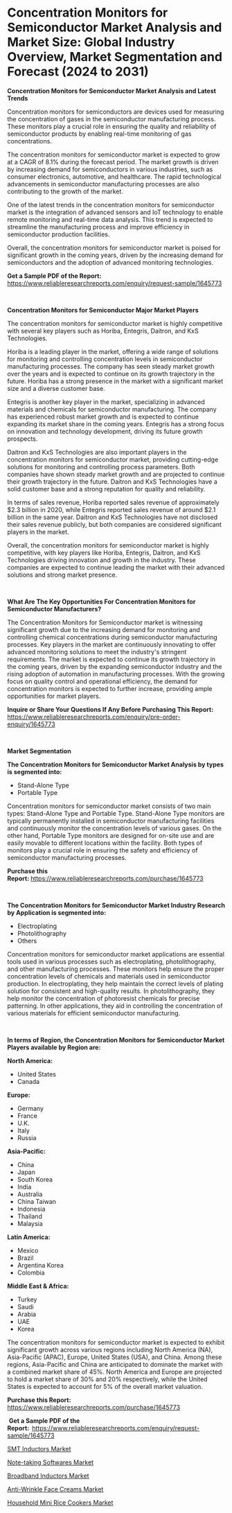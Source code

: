 <p><h1>Concentration Monitors for Semiconductor Market Analysis and Market Size: Global Industry Overview, Market Segmentation and Forecast (2024 to 2031)</h1></p><p><strong>Concentration Monitors for Semiconductor Market Analysis and Latest Trends</strong></p>
<p><p>Concentration monitors for semiconductors are devices used for measuring the concentration of gases in the semiconductor manufacturing process. These monitors play a crucial role in ensuring the quality and reliability of semiconductor products by enabling real-time monitoring of gas concentrations.</p><p>The concentration monitors for semiconductor market is expected to grow at a CAGR of 8.1% during the forecast period. The market growth is driven by increasing demand for semiconductors in various industries, such as consumer electronics, automotive, and healthcare. The rapid technological advancements in semiconductor manufacturing processes are also contributing to the growth of the market.</p><p>One of the latest trends in the concentration monitors for semiconductor market is the integration of advanced sensors and IoT technology to enable remote monitoring and real-time data analysis. This trend is expected to streamline the manufacturing process and improve efficiency in semiconductor production facilities.</p><p>Overall, the concentration monitors for semiconductor market is poised for significant growth in the coming years, driven by the increasing demand for semiconductors and the adoption of advanced monitoring technologies.</p></p>
<p><strong>Get a Sample PDF of the Report:&nbsp;</strong> <a href="https://www.reliableresearchreports.com/enquiry/request-sample/1645773">https://www.reliableresearchreports.com/enquiry/request-sample/1645773</a></p>
<p>&nbsp;</p>
<p><strong>Concentration Monitors for Semiconductor Major Market Players</strong></p>
<p><p>The concentration monitors for semiconductor market is highly competitive with several key players such as Horiba, Entegris, Daitron, and KxS Technologies. </p><p>Horiba is a leading player in the market, offering a wide range of solutions for monitoring and controlling concentration levels in semiconductor manufacturing processes. The company has seen steady market growth over the years and is expected to continue on its growth trajectory in the future. Horiba has a strong presence in the market with a significant market size and a diverse customer base.</p><p>Entegris is another key player in the market, specializing in advanced materials and chemicals for semiconductor manufacturing. The company has experienced robust market growth and is expected to continue expanding its market share in the coming years. Entegris has a strong focus on innovation and technology development, driving its future growth prospects.</p><p>Daitron and KxS Technologies are also important players in the concentration monitors for semiconductor market, providing cutting-edge solutions for monitoring and controlling process parameters. Both companies have shown steady market growth and are projected to continue their growth trajectory in the future. Daitron and KxS Technologies have a solid customer base and a strong reputation for quality and reliability.</p><p>In terms of sales revenue, Horiba reported sales revenue of approximately $2.3 billion in 2020, while Entegris reported sales revenue of around $2.1 billion in the same year. Daitron and KxS Technologies have not disclosed their sales revenue publicly, but both companies are considered significant players in the market.</p><p>Overall, the concentration monitors for semiconductor market is highly competitive, with key players like Horiba, Entegris, Daitron, and KxS Technologies driving innovation and growth in the industry. These companies are expected to continue leading the market with their advanced solutions and strong market presence.</p></p>
<p>&nbsp;</p>
<p><strong>What Are The Key Opportunities For Concentration Monitors for Semiconductor Manufacturers?</strong></p>
<p><p>The Concentration Monitors for Semiconductor market is witnessing significant growth due to the increasing demand for monitoring and controlling chemical concentrations during semiconductor manufacturing processes. Key players in the market are continuously innovating to offer advanced monitoring solutions to meet the industry's stringent requirements. The market is expected to continue its growth trajectory in the coming years, driven by the expanding semiconductor industry and the rising adoption of automation in manufacturing processes. With the growing focus on quality control and operational efficiency, the demand for concentration monitors is expected to further increase, providing ample opportunities for market players.</p></p>
<p><strong>Inquire or Share Your Questions If Any Before Purchasing This Report:</strong> <a href="https://www.reliableresearchreports.com/enquiry/pre-order-enquiry/1645773">https://www.reliableresearchreports.com/enquiry/pre-order-enquiry/1645773</a></p>
<p>&nbsp;</p>
<p><strong>Market Segmentation</strong></p>
<p><strong>The Concentration Monitors for Semiconductor Market Analysis by types is segmented into:</strong></p>
<p><ul><li>Stand-Alone Type</li><li>Portable Type</li></ul></p>
<p><p>Concentration monitors for semiconductor market consists of two main types: Stand-Alone Type and Portable Type. Stand-Alone Type monitors are typically permanently installed in semiconductor manufacturing facilities and continuously monitor the concentration levels of various gases. On the other hand, Portable Type monitors are designed for on-site use and are easily movable to different locations within the facility. Both types of monitors play a crucial role in ensuring the safety and efficiency of semiconductor manufacturing processes.</p></p>
<p><strong>Purchase this Report:&nbsp;</strong><a href="https://www.reliableresearchreports.com/purchase/1645773">https://www.reliableresearchreports.com/purchase/1645773</a></p>
<p>&nbsp;</p>
<p><strong>The Concentration Monitors for Semiconductor Market Industry Research by Application is segmented into:</strong></p>
<p><ul><li>Electroplating</li><li>Photolithography</li><li>Others</li></ul></p>
<p><p>Concentration monitors for semiconductor market applications are essential tools used in various processes such as electroplating, photolithography, and other manufacturing processes. These monitors help ensure the proper concentration levels of chemicals and materials used in semiconductor production. In electroplating, they help maintain the correct levels of plating solution for consistent and high-quality results. In photolithography, they help monitor the concentration of photoresist chemicals for precise patterning. In other applications, they aid in controlling the concentration of various materials for efficient semiconductor manufacturing.</p></p>
<p>&nbsp;</p>
<p><strong>In terms of Region, the Concentration Monitors for Semiconductor Market Players available by Region are:</strong></p>
<p>
    <p> <strong> North America: </strong>
        <ul>
            <li>United States</li>
            <li>Canada</li>
        </ul>
        </p> 
    <p> <strong> Europe: </strong>
        <ul>
            <li>Germany</li>
            <li>France</li>
            <li>U.K.</li>
            <li>Italy</li>
            <li>Russia</li>
        </ul>
        </p> 
    <p> <strong> Asia-Pacific: </strong>
        <ul>
            <li>China</li>
            <li>Japan</li>
            <li>South Korea</li>
            <li>India</li>
            <li>Australia</li>
            <li>China Taiwan</li>
            <li>Indonesia</li>
            <li>Thailand</li>
            <li>Malaysia</li>
        </ul>
        </p> 
    <p> <strong> Latin America: </strong>
        <ul>
            <li>Mexico</li>
            <li>Brazil</li>
            <li>Argentina Korea</li>
            <li>Colombia</li>
        </ul>
        </p> 
    <p> <strong> Middle East & Africa: </strong>
        <ul>
            <li>Turkey</li>
            <li>Saudi</li>
            <li>Arabia</li>
            <li>UAE</li>
            <li>Korea</li>
        </ul>
    </p>
    </p>
<p><p>The concentration monitors for semiconductor market is expected to exhibit significant growth across various regions including North America (NA), Asia-Pacific (APAC), Europe, United States (USA), and China. Among these regions, Asia-Pacific and China are anticipated to dominate the market with a combined market share of 45%. North America and Europe are projected to hold a market share of 30% and 20% respectively, while the United States is expected to account for 5% of the overall market valuation.</p></p>
<p><strong>Purchase this Report: </strong><a href="https://www.reliableresearchreports.com/purchase/1645773">https://www.reliableresearchreports.com/purchase/1645773</a></p>
<p>&nbsp;<strong>Get a Sample PDF of the Report:&nbsp;&nbsp;</strong><a href="https://www.reliableresearchreports.com/enquiry/request-sample/1645773">https://www.reliableresearchreports.com/enquiry/request-sample/1645773</a></p>
<p><strong></strong></p>
<p><p><a href="https://view.publitas.com/reportprime-1/smt-inductors-market-research-report-the-key-to-successful-business-strategy-forecasted-for-period-from-2024-2031/">SMT Inductors Market</a></p><p><a href="https://butternut-bug-553.notion.site/Note-taking-Softwares-Market-Size-Reflecting-a-Forecast-Till-2031-Market-By-Type-By-Application-an-386a3a690ef94b73aa42fc0c115a2a92">Note-taking Softwares Market</a></p><p><a href="https://view.publitas.com/reportprime-1/broadband-inductors-market-research-report-unlocks-analysis-on-the-market-financial-status-market-size-and-market-revenue-upto-2031/">Broadband Inductors Market</a></p><p><a href="https://invited-way-688.notion.site/Anti-Wrinkle-Face-Creams-Market-with-the-goal-of-estimating-the-market-size-and-future-growth-potent-39c722e6f24e461dbf3b1ace00d855e0">Anti-Wrinkle Face Creams Market</a></p><p><a href="https://mire-aunt-385.notion.site/Household-Mini-Rice-Cookers-Market-Provides-Detailed-Segmentation-of-this-Market-based-on-Type-Appl-edd8155c10fd462d9b351f1a91c6bb34">Household Mini Rice Cookers Market</a></p></p>